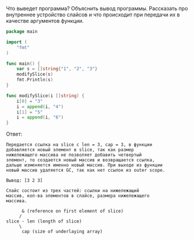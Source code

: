 Что выведет программа? Объяснить вывод программы. Рассказать про внутреннее устройство слайсов и что происходит при передачи их в качестве аргументов функции.

```go
package main

import (
	"fmt"
)

func main() {
	var s = []string{"1", "2", "3"}
	modifySlice(s)
	fmt.Println(s)
}

func modifySlice(i []string) {
	i[0] = "3"
	i = append(i, "4")
	i[1] = "5"
	i = append(i, "6")
}
```

Ответ:
```
Передается ссылка на slice с len = 3, cap = 3, в функции
добавляется новый элемент в slice, так как размер
нижележащего массива не позволяет добавить четвертый
элемент, то создается новый массив и возвращается ссылка,
дальше изменяется именно новый массив. При выходе из функции
новый массив удаляется GC, так как нет ссылок из outer scope. 

Вывод: [3 2 3]

Слайс состоит из трех частей: ссылки на нижележащий
массив, кол-ва элементов в слайсе, размера нижележащего
массива.

      & (reference on first element of slice)
     /
slice - len (length of slice)  
     \
      cap (size of underlaying array)
```
